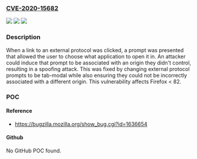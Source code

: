 ### [CVE-2020-15682](https://cve.mitre.org/cgi-bin/cvename.cgi?name=CVE-2020-15682)
![](https://img.shields.io/static/v1?label=Product&message=Firefox&color=blue)
![](https://img.shields.io/static/v1?label=Version&message=%3C%2082%20&color=brighgreen)
![](https://img.shields.io/static/v1?label=Vulnerability&message=The%20domain%20associated%20with%20the%20prompt%20to%20open%20an%20external%20protocol%20could%20be%20spoofed%20to%20display%20the%20incorrect%20origin&color=brighgreen)

### Description

When a link to an external protocol was clicked, a prompt was presented that allowed the user to choose what application to open it in. An attacker could induce that prompt to be associated with an origin they didn't control, resulting in a spoofing attack. This was fixed by changing external protocol prompts to be tab-modal while also ensuring they could not be incorrectly associated with a different origin. This vulnerability affects Firefox < 82.

### POC

#### Reference
- https://bugzilla.mozilla.org/show_bug.cgi?id=1636654

#### Github
No GitHub POC found.

